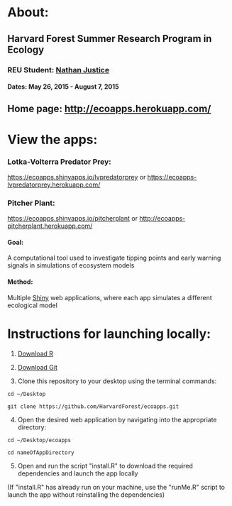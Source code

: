 # About:

## Harvard Forest Summer Research Program in Ecology

### REU Student: [Nathan Justice](mailto:n.justice@outlook.com)

#### Dates: May 26, 2015 - August 7, 2015

## Home page: http://ecoapps.herokuapp.com/

# View the apps:

### Lotka-Volterra Predator Prey:
https://ecoapps.shinyapps.io/lvpredatorprey or https://ecoapps-lvpredatorprey.herokuapp.com/

### Pitcher Plant:
https://ecoapps.shinyapps.io/pitcherplant or http://ecoapps-pitcherplant.herokuapp.com/

#### Goal: 
A computational tool used to investigate tipping points and early warning signals in simulations of ecosystem models

#### Method: 
Multiple [Shiny](http://shiny.rstudio.com/) web applications, where each app simulates a different ecological model

# Instructions for launching locally:

1) [Download R](https://www.r-project.org/)

2) [Download Git](https://git-scm.com/downloads)

3) Clone this repository to your desktop using the terminal commands:

`cd ~/Desktop`

`git clone https://github.com/HarvardForest/ecoapps.git`

4) Open the desired web application by navigating into the appropriate directory:

`cd ~/Desktop/ecoapps`

`cd nameOfAppDirectory`

5) Open and run the script "install.R" to download the required
  dependencies and launch the app locally
  
(If "install.R" has already run on your machine, use the "runMe.R"
script to launch the app without reinstalling the dependencies)
